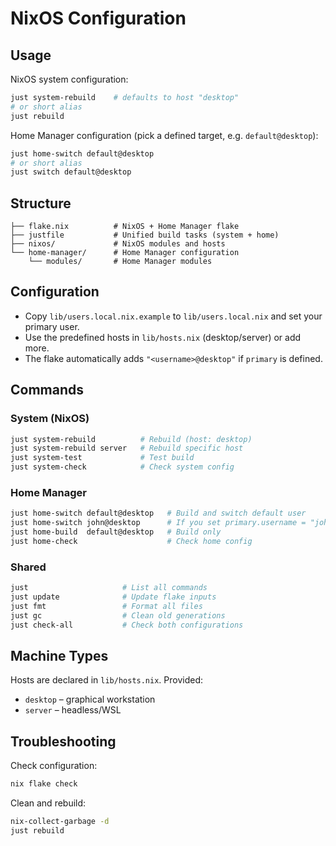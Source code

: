 # NixOS Configuration

## Usage

NixOS system configuration:
```bash
just system-rebuild    # defaults to host "desktop"
# or short alias
just rebuild
```

Home Manager configuration (pick a defined target, e.g. `default@desktop`):
```bash
just home-switch default@desktop
# or short alias
just switch default@desktop
```

## Structure

```
├── flake.nix          # NixOS + Home Manager flake
├── justfile           # Unified build tasks (system + home)
├── nixos/             # NixOS modules and hosts
└── home-manager/      # Home Manager configuration
    └── modules/       # Home Manager modules
```

## Configuration

- Copy `lib/users.local.nix.example` to `lib/users.local.nix` and set your primary user.
- Use the predefined hosts in `lib/hosts.nix` (desktop/server) or add more.
- The flake automatically adds `"<username>@desktop"` if `primary` is defined.

## Commands

### System (NixOS)
```bash
just system-rebuild          # Rebuild (host: desktop)
just system-rebuild server   # Rebuild specific host
just system-test             # Test build
just system-check            # Check system config
```

### Home Manager
```bash
just home-switch default@desktop   # Build and switch default user
just home-switch john@desktop      # If you set primary.username = "john"
just home-build  default@desktop   # Build only
just home-check                    # Check home config
```

### Shared
```bash
just                     # List all commands
just update              # Update flake inputs
just fmt                 # Format all files
just gc                  # Clean old generations
just check-all           # Check both configurations
```

## Machine Types

Hosts are declared in `lib/hosts.nix`. Provided:
- `desktop` – graphical workstation
- `server` – headless/WSL

## Troubleshooting

Check configuration:
```bash
nix flake check
```

Clean and rebuild:
```bash
nix-collect-garbage -d
just rebuild
```
